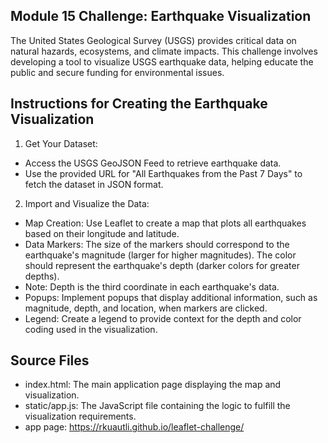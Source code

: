 ## Module 15 Challenge: Earthquake Visualization

The United States Geological Survey (USGS) provides critical data on natural hazards, ecosystems, and climate impacts. This challenge involves developing a tool to visualize USGS earthquake data, helping educate the public and secure funding for environmental issues.

## Instructions for Creating the Earthquake Visualization

1. Get Your Dataset:
- Access the USGS GeoJSON Feed to retrieve earthquake data.
- Use the provided URL for "All Earthquakes from the Past 7 Days" to fetch the dataset in JSON format.
2. Import and Visualize the Data:
- Map Creation: Use Leaflet to create a map that plots all earthquakes based on their longitude and latitude.
- Data Markers: The size of the markers should correspond to the earthquake's magnitude (larger for higher magnitudes).
The color should represent the earthquake's depth (darker colors for greater depths).
- Note: Depth is the third coordinate in each earthquake's data.
- Popups: Implement popups that display additional information, such as magnitude, depth, and location, when markers are clicked.
- Legend: Create a legend to provide context for the depth and color coding used in the visualization.

## Source Files

- index.html: The main application page displaying the map and visualization.
- static/app.js: The JavaScript file containing the logic to fulfill the visualization requirements.
- app page: https://rkuautli.github.io/leaflet-challenge/

